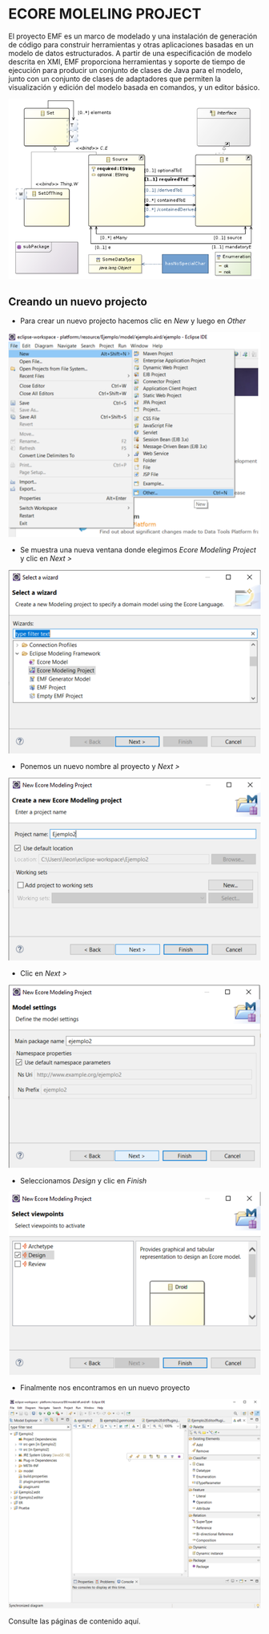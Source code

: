 # ECORE MOLELING PROJECT

El proyecto EMF es un marco de modelado y una instalación de generación de código para construir herramientas y otras aplicaciones basadas en un modelo de datos estructurados. A partir de una especificación de modelo descrita en XMI, EMF proporciona herramientas y soporte de tiempo de ejecución para producir un conjunto de clases de Java para el modelo, junto con un conjunto de clases de adaptadores que permiten la visualización y edición del modelo basada en comandos, y un editor básico.

![Figura 1](https://raw.githubusercontent.com/ferleon82/Imagenes/main/ecore_model.png)

## Creando un nuevo projecto

+ Para crear un nuevo projecto hacemos clic en *New* y luego en *Other*


![Figura 1](https://raw.githubusercontent.com/ferleon82/Imagenes/main/9.png)


+ Se muestra una nueva ventana donde elegimos *Ecore Modeling Project* y clic en *Next >*


![Figura 2](https://raw.githubusercontent.com/ferleon82/Imagenes/main/10.png)


+ Ponemos un nuevo nombre al proyecto y *Next >*


![Figura 3](https://raw.githubusercontent.com/ferleon82/Imagenes/main/12.png)


+ Clic en *Next >*


![Figura 4](https://raw.githubusercontent.com/ferleon82/Imagenes/main/13.png)


+ Seleccionamos *Design* y clic en *Finish*


![Figura 5](https://raw.githubusercontent.com/ferleon82/Imagenes/main/14.png)


+ Finalmente nos encontramos en un nuevo proyecto


![Figura 6](https://raw.githubusercontent.com/ferleon82/Imagenes/main/16.png)



Consulte las páginas de contenido aquí.

```{tableofcontents}
```
